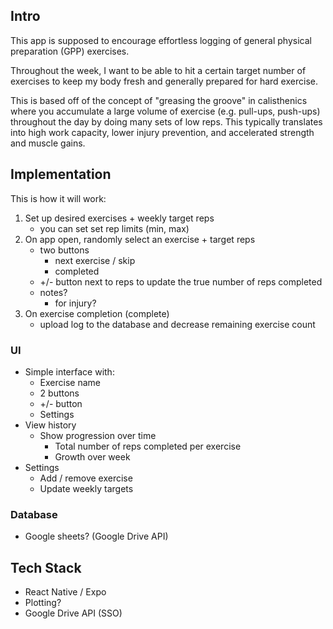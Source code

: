 ## Intro

This app is supposed to encourage effortless logging
of general physical preparation (GPP) exercises.

Throughout the week, I want to be able to hit a certain target number of exercises to keep my body fresh and generally prepared for hard exercise.

This is based off of the concept of "greasing the groove" in calisthenics where you accumulate a large volume of exercise (e.g. pull-ups, push-ups) throughout the day by doing many sets of low reps. This typically translates into high work capacity, lower injury prevention, and accelerated strength and muscle gains.

## Implementation

This is how it will work:

1. Set up desired exercises + weekly target reps
    - you can set set rep limits (min, max)
2. On app open, randomly select an exercise + target reps
    - two buttons
        - next exercise / skip
        - completed
    - +/- button next to reps to update the true number of reps completed
    - notes?
        - for injury?
3. On exercise completion (complete)
    - upload log to the database and decrease remaining exercise count

### UI

-   Simple interface with:
    -   Exercise name
    -   2 buttons
    -   +/- button
    -   Settings
-   View history
    -   Show progression over time
        -   Total number of reps completed per exercise
        -   Growth over week
-   Settings
    -   Add / remove exercise
    -   Update weekly targets

### Database

-   Google sheets? (Google Drive API)

## Tech Stack

-   React Native / Expo
-   Plotting?
-   Google Drive API (SSO)
